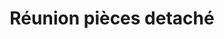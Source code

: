 ---
title: "Réunion pièces detaché"
url: /saint-pierre/reunion-pieces-detache/
shop: pièces de voitures
---